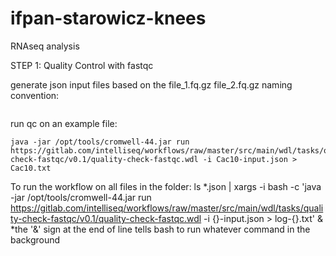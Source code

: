 # ifpan-starowicz-knees
RNAseq analysis

STEP 1: Quality Control with fastqc

generate json input files based on the file_1.fq.gz file_2.fq.gz naming convention:

```ls *1.fq.gz | xargs -i bash -c 'BASENAME2=$(echo {} | cut -d "." -f 1 | cut -d "_" -f 1); echo $BASENAME2' | xargs -i bash -c 'echo "{\"generate_fastqc_report_workflow.generate_fastqc_report.fastq_1\":\"{}_1.fq.gz\",\"generate_fastqc_report_workflow.generate_fastqc_report.fastq_2\":\"{}_2.fq.gz\"}">{}-input.json'
```

run qc on an example file:

```
java -jar /opt/tools/cromwell-44.jar run https://gitlab.com/intelliseq/workflows/raw/master/src/main/wdl/tasks/quality-check-fastqc/v0.1/quality-check-fastqc.wdl -i Cac10-input.json > Cac10.txt
```

To run the workflow on all files in the folder: ls *.json | xargs -i bash -c 'java -jar /opt/tools/cromwell-44.jar run https://gitlab.com/intelliseq/workflows/raw/master/src/main/wdl/tasks/quality-check-fastqc/v0.1/quality-check-fastqc.wdl -i {}-input.json > log-{}.txt' & *the '&' sign at the end of line tells bash to run whatever command in the background

